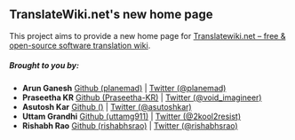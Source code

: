 TranslateWiki.net's new home page
---------------------------------
 
This project aims to provide a new home page for [Translatewiki.net – free & open-source software translation wiki](http://translatewiki.net "Translatewiki.net is a localisation platform for translation communities, language communities, and free and open source projects.").

##### Brought to you by:
* **Arun Ganesh** [Github (planemad)]( "https://github.com/planemad") | [Twitter (@planemad)](https://twitter.com/planemad "Arun Ganesh")
* **Praseetha KR** [Github (Praseetha-KR)]( "https://github.com/Praseetha-KR") | [Twitter (@void_imagineer)](https://twitter.com/void_imagineer "Praseetha KR")
* **Asutosh Kar** [Github ()]( "#") | [Twitter (@asutoshkar)](https://twitter.com/asutoshkar "Asutosh Kar")
* **Uttam Grandhi** [Github (uttamg911)]( "https://github.com/uttamg911") | [Twitter (@2kool2resist)](https://twitter.com/2kool2resist "Uttam Grandhi")
* **Rishabh Rao** [Github (rishabhsrao)]( "https://github.com/rishabhsrao") | [Twitter (@rishabhsrao)](https://twitter.com/rishabhsrao "Rishabh Rao")
